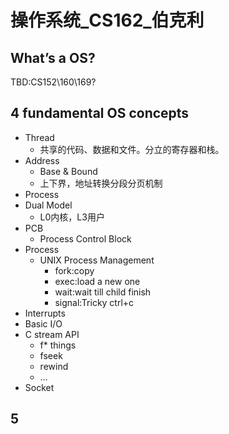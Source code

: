# 操作系统_CS162_伯克利

## What’s a OS?

TBD:CS152\160\169?



## 4 fundamental OS concepts

-   Thread
    -   共享的代码、数据和文件。分立的寄存器和栈。
-   Address
    -   Base & Bound
    -   上下界，地址转换分段分页机制
-   Process
-   Dual Model
    -   L0内核，L3用户
-   PCB
    -   Process Control Block
-   Process
    -   UNIX Process Management
        -   fork:copy
        -   exec:load a new one
        -   wait:wait till child finish
        -   signal:Tricky ctrl+c
-   Interrupts
-   Basic I/O
-   C stream API
    -   f* things
    -   fseek
    -   rewind
    -   …
-   Socket

## 5

